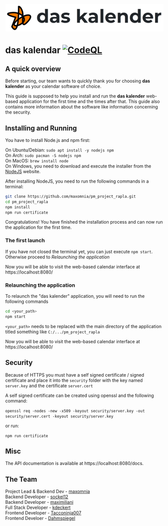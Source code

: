 ![](/app/banner.png)

# das kalendar [![CodeQL](https://github.com/maxomnia/pm_project_rapla/actions/workflows/codeql.yml/badge.svg)](https://github.com/maxomnia/pm_project_rapla/actions/workflows/codeql.yml)

## A quick overview
Before starting, our team wants to quickly thank you for choosing **das kalender** as your calendar software of choice. 

This guide is supposed to help you install and run the **das kalender** web-based application for the first time and the times after that.
This guide also contains more information about the software like information concerning the security.

## Installing and Running
You have to install Node.js and npm first:

On Ubuntu/Debian: `sudo apt install -y nodejs npm` \
On Arch: `sudo pacman -S nodejs npm` \
On MacOS: `brew install node`\
On Windows, you need to download and execute the installer from the [NodeJS](https://nodejs.org/en/download/) website.

After installing NodeJS, you need to run the following commands in a terminal:
```bash
git clone https://github.com/maxomnia/pm_project_rapla.git
cd pm_project_rapla
npm install
npm run certificate
```

Congratulations! You have finished the installation process and can now run the application for the first time.

### The first launch

If you have not closed the terminal yet, you can just execute `npm start`. Otherwise proceed to *Relaunching the application*

Now you will be able to visit the web-based calendar interface at https://localhost:8080/

### Relaunching the application
To relaunch the "das kalender" application, you will need to run the following commands
```bash
cd <your_path>
npm start
```
`<your_path>` needs to be replaced with the main directory of the application titled something like `C:/.../pm_project_rapla`

Now you will be able to visit the web-based calendar interface at https://localhost:8080/

## Security

Because of HTTPS you must have a self signed certificate / signed certificate and place it into the `security` folder with the key named `server.key` and the certificate `server.cert`

A self signed certificate can be created using openssl and the following command:

`openssl req -nodes -new -x509 -keyout security/server.key -out security/server.cert -keyout security/server.key`

or run:

`npm run certificate`

## Misc
The API documentation is available at https://localhost:8080/docs.

## The Team
Project Lead & Backend Dev - [maxomnia](https://github.com/maxomnia/)  
Backend Developer - [sockel12](https://github.com/sockel12)  
Backend Developer - [maximiliani](https://github.com/maximiliani)  
Full Stack Developer - [kdeckert](https://github.com/kdeckert)  
Frontend Developer - [Tacconinja007](https://github.com/Tacconinja007)  
Frontend Develoer - [Dahmspiegel](https://github.com/Dahmspiegel)  
